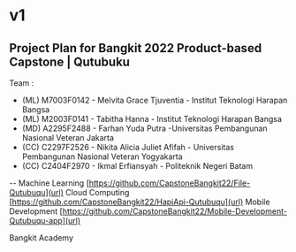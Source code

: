 # v1
Project Plan for Bangkit 2022 Product-based Capstone | Qutubuku
--
Team :
- (ML) M7003F0142 - Melvita Grace Tjuventia - Institut Teknologi Harapan Bangsa
- (ML) M2003F0141 - Tabitha Hanna - Institut Teknologi Harapan Bangsa
- (MD) A2295F2488 - Farhan Yuda Putra -Universitas Pembangunan Nasional Veteran Jakarta
- (CC) C2297F2526 - Nikita Alicia Juliet Afifah  - Universitas Pembangunan Nasional Veteran Yogyakarta
- (CC) C2404F2970 - Ikmal Erfiansyah - Politeknik Negeri Batam

--
Machine Learning
[https://github.com/CapstoneBangkit22/File-Qutubuqu](url)
Cloud Computing
[https://github.com/CapstoneBangkit22/HapiApi-Qutubuqu](url)
Mobile Development
[https://github.com/CapstoneBangkit22/Mobile-Development-Qutubuqu-app](url)

Bangkit Academy
